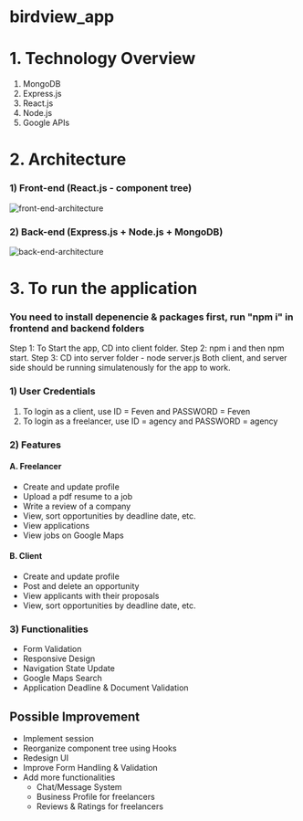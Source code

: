 # birdview_app

# 1. Technology Overview
1. MongoDB
2. Express.js
3. React.js
4. Node.js
5. Google APIs

# 2. Architecture
### 1) Front-end (React.js - component tree)
![front-end-architecture](https://user-images.githubusercontent.com/37053909/137188899-655f138c-1332-4372-98b4-5bad8aa99bb3.PNG)

### 2) Back-end (Express.js + Node.js + MongoDB)
![back-end-architecture](https://user-images.githubusercontent.com/37053909/137189160-d0ccff99-2cd6-4025-a6d4-c136a2a4d369.PNG)
# 3. To run the application
### You need to install depenencie & packages first, run "npm i" in frontend and backend folders
Step 1: To Start the app, CD into client folder. 
Step 2:  npm i and then npm start.
Step 3: CD into server folder - node server.js
Both client, and server side should be running simulatenously for the app to work. 

### 1) User Credentials
1. To login as a client, use ID = Feven and PASSWORD = Feven
2. To login as a freelancer, use ID = agency and PASSWORD = agency

### 2) Features
#### A. Freelancer
  - Create and update profile
  - Upload a pdf resume to a job
  - Write a review of a company
  - View, sort opportunities by deadline date, etc.
  - View applications
  - View jobs on Google Maps 
#### B. Client
  - Create and update profile
  - Post and delete an opportunity
  - View applicants with their proposals
  - View, sort opportunities by deadline date, etc.
### 3) Functionalities
  - Form Validation
  - Responsive Design
  - Navigation State Update
  - Google Maps Search
  - Application Deadline & Document Validation

## Possible Improvement
- Implement session 
- Reorganize component tree using Hooks
- Redesign UI
- Improve Form Handling & Validation
- Add more functionalities
  - Chat/Message System
  - Business Profile for freelancers 
  - Reviews & Ratings for freelancers 
